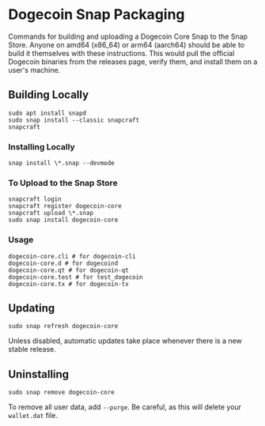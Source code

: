 # Dogecoin Snap Packaging

Commands for building and uploading a Dogecoin Core Snap to the Snap Store. Anyone on amd64 (x86_64) or arm64 (aarch64) should be able to build it themselves with these instructions. This would pull the official Dogecoin binaries from the releases page, verify them, and install them on a user's machine.

## Building Locally
```
sudo apt install snapd
sudo snap install --classic snapcraft
snapcraft
```

### Installing Locally
```
snap install \*.snap --devmode
```

### To Upload to the Snap Store
```
snapcraft login
snapcraft register dogecoin-core
snapcraft upload \*.snap
sudo snap install dogecoin-core
```

### Usage
```
dogecoin-core.cli # for dogecoin-cli
dogecoin-core.d # for dogecoind
dogecoin-core.qt # for dogecoin-qt
dogecoin-core.test # for test_dogecoin
dogecoin-core.tx # for dogecoin-tx
```

## Updating
```
sudo snap refresh dogecoin-core
```
Unless disabled, automatic updates take place whenever there is a new stable release.

## Uninstalling
```
sudo snap remove dogecoin-core
```
To remove all user data, add `--purge`. Be careful, as this will delete your `wallet.dat` file.
